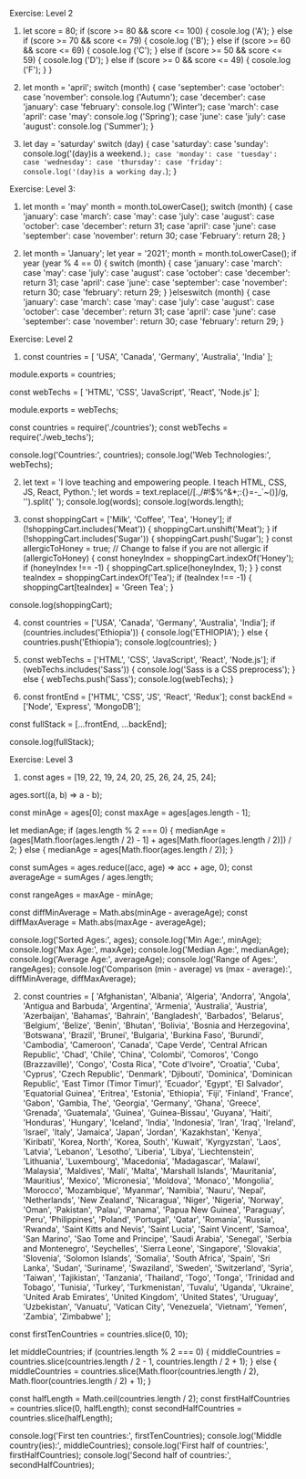 Exercise: Level 2
1. let score = 80;
    if (score >= 80 && score <= 100) {
        cosole.log ('A');
    } else if (score >= 70 && score <= 79) {
        cosole.log ('B');
    } else if (score >= 60 && score <= 69) {
       cosole.log ('C');
    } else if (score >= 50 && score <= 59) {
       cosole.log ('D');
    } else if (score >= 0 && score <= 49) {
      cosole.log ('F');
    } 
}

2. let month = 'april';
    switch (month) {
        case 'september':
        case 'october':
        case 'november':
            console.log ('Autumn');
        case 'december':
        case 'january':
        case 'february':
            console.log ('Winter');
        case 'march':
        case 'april':
        case 'may':
            console.log ('Spring');
        case 'june':
        case 'july':
        case 'august':
            console.log ('Summer');
   }

3. let day = 'saturday'
      switch (day) {
        case 'saturday':
        case 'sunday':
            console.log('(day)is a weekend.`);
        case 'monday':
        case 'tuesday':
        case 'wednesday':
        case 'thursday':
        case 'friday':
           console.log('(day)is a working day.`);
   }
   
Exercise: Level 3:
1. let month = 'may'
   month = month.toLowerCase();
    switch (month) {
        case 'january':
        case 'march':
        case 'may':
        case 'july':
        case 'august':
        case 'october':
        case 'december':
            return 31;
        case 'april':
        case 'june':
        case 'september':
        case 'november':
            return 30;
        case 'February':
            return 28;
    }

3. let month = 'January';
   let year = '2021';
   month = month.toLowerCase();
   if year (year % 4 == 0) {
    switch (month) {
        case 'january':
        case 'march':
        case 'may':
        case 'july':
        case 'august':
        case 'october':
        case 'december':
            return 31;
        case 'april':
        case 'june':
        case 'september':
        case 'november':
            return 30;
        case 'february':
            return 29;
    }
   }elseswitch (month) {
        case 'january':
        case 'march':
        case 'may':
        case 'july':
        case 'august':
        case 'october':
        case 'december':
            return 31;
        case 'april':
        case 'june':
        case 'september':
        case 'november':
            return 30;
        case 'february':
            return 29;
    }

Exercise: Level 2
1. const countries = [
	'USA', 'Canada', 'Germany', 'Australia', 'India'
];

module.exports = countries;

const webTechs = [
    'HTML', 'CSS', 'JavaScript', 'React', 'Node.js'
];

module.exports = webTechs;

const countries = require('./countries');
const webTechs = require('./web_techs');

console.log('Countries:', countries);
console.log('Web Technologies:', webTechs);

2. let text = 'I love teaching and empowering people. I teach HTML, CSS, JS, React, Python.';
let words = text.replace(/[.,\/#!$%\^&\*;:{}=\-_`~()]/g, '').split(' ');
console.log(words);
console.log(words.length);

3. const shoppingCart = ['Milk', 'Coffee', 'Tea', 'Honey'];
if (!shoppingCart.includes('Meat')) {
    shoppingCart.unshift('Meat');
}
if (!shoppingCart.includes('Sugar')) {
    shoppingCart.push('Sugar');
}
const allergicToHoney = true; // Change to false if you are not allergic
if (allergicToHoney) {
    const honeyIndex = shoppingCart.indexOf('Honey');
    if (honeyIndex !== -1) {
        shoppingCart.splice(honeyIndex, 1);
    }
}
const teaIndex = shoppingCart.indexOf('Tea');
if (teaIndex !== -1) {
    shoppingCart[teaIndex] = 'Green Tea';
}

console.log(shoppingCart);

4. const countries = ['USA', 'Canada', 'Germany', 'Australia', 'India'];
if (countries.includes('Ethiopia')) {
    console.log('ETHIOPIA');
} else {
    countries.push('Ethiopia');
    console.log(countries);
}

5. const webTechs = ['HTML', 'CSS', 'JavaScript', 'React', 'Node.js'];
if (webTechs.includes('Sass')) {
    console.log('Sass is a CSS preprocess');
} else {
    webTechs.push('Sass');
    console.log(webTechs);
}

6. const frontEnd = ['HTML', 'CSS', 'JS', 'React', 'Redux'];
const backEnd = ['Node', 'Express', 'MongoDB'];

const fullStack = [...frontEnd, ...backEnd];

console.log(fullStack);

Exercise: Level 3
1. const ages = [19, 22, 19, 24, 20, 25, 26, 24, 25, 24];

ages.sort((a, b) => a - b);

const minAge = ages[0];
const maxAge = ages[ages.length - 1];

let medianAge;
if (ages.length % 2 === 0) {
    medianAge = (ages[Math.floor(ages.length / 2) - 1] + ages[Math.floor(ages.length / 2)]) / 2;
} else {
    medianAge = ages[Math.floor(ages.length / 2)];
}

const sumAges = ages.reduce((acc, age) => acc + age, 0);
const averageAge = sumAges / ages.length;

const rangeAges = maxAge - minAge;

const diffMinAverage = Math.abs(minAge - averageAge);
const diffMaxAverage = Math.abs(maxAge - averageAge);

console.log('Sorted Ages:', ages);
console.log('Min Age:', minAge);
console.log('Max Age:', maxAge);
console.log('Median Age:', medianAge);
console.log('Average Age:', averageAge);
console.log('Range of Ages:', rangeAges);
console.log('Comparison (min - average) vs (max - average):', diffMinAverage, diffMaxAverage);

2. const countries = [
  'Afghanistan', 'Albania', 'Algeria', 'Andorra', 'Angola',
  'Antigua and Barbuda', 'Argentina', 'Armenia', 'Australia', 'Austria',
  'Azerbaijan', 'Bahamas', 'Bahrain', 'Bangladesh', 'Barbados', 'Belarus',
  'Belgium', 'Belize', 'Benin', 'Bhutan', 'Bolivia', 'Bosnia and Herzegovina',
  'Botswana', 'Brazil', 'Brunei', 'Bulgaria', 'Burkina Faso', 'Burundi',
  'Cambodia', 'Cameroon', 'Canada', 'Cape Verde', 'Central African Republic',
  'Chad', 'Chile', 'China', 'Colombi', 'Comoros', 'Congo (Brazzaville)',
  'Congo', 'Costa Rica', "Cote d'Ivoire", 'Croatia', 'Cuba', 'Cyprus',
  'Czech Republic', 'Denmark', 'Djibouti', 'Dominica', 'Dominican Republic',
  'East Timor (Timor Timur)', 'Ecuador', 'Egypt', 'El Salvador',
  'Equatorial Guinea', 'Eritrea', 'Estonia', 'Ethiopia', 'Fiji', 'Finland',
  'France', 'Gabon', 'Gambia, The', 'Georgia', 'Germany', 'Ghana', 'Greece',
  'Grenada', 'Guatemala', 'Guinea', 'Guinea-Bissau', 'Guyana', 'Haiti',
  'Honduras', 'Hungary', 'Iceland', 'India', 'Indonesia', 'Iran', 'Iraq',
  'Ireland', 'Israel', 'Italy', 'Jamaica', 'Japan', 'Jordan', 'Kazakhstan',
  'Kenya', 'Kiribati', 'Korea, North', 'Korea, South', 'Kuwait', 'Kyrgyzstan',
  'Laos', 'Latvia', 'Lebanon', 'Lesotho', 'Liberia', 'Libya', 'Liechtenstein',
  'Lithuania', 'Luxembourg', 'Macedonia', 'Madagascar', 'Malawi', 'Malaysia',
  'Maldives', 'Mali', 'Malta', 'Marshall Islands', 'Mauritania', 'Mauritius',
  'Mexico', 'Micronesia', 'Moldova', 'Monaco', 'Mongolia', 'Morocco',
  'Mozambique', 'Myanmar', 'Namibia', 'Nauru', 'Nepal', 'Netherlands',
  'New Zealand', 'Nicaragua', 'Niger', 'Nigeria', 'Norway', 'Oman', 'Pakistan',
  'Palau', 'Panama', 'Papua New Guinea', 'Paraguay', 'Peru', 'Philippines',
  'Poland', 'Portugal', 'Qatar', 'Romania', 'Russia', 'Rwanda',
  'Saint Kitts and Nevis', 'Saint Lucia', 'Saint Vincent', 'Samoa',
  'San Marino', 'Sao Tome and Principe', 'Saudi Arabia', 'Senegal',
  'Serbia and Montenegro', 'Seychelles', 'Sierra Leone', 'Singapore',
  'Slovakia', 'Slovenia', 'Solomon Islands', 'Somalia', 'South Africa',
  'Spain', 'Sri Lanka', 'Sudan', 'Suriname', 'Swaziland', 'Sweden',
  'Switzerland', 'Syria', 'Taiwan', 'Tajikistan', 'Tanzania', 'Thailand',
  'Togo', 'Tonga', 'Trinidad and Tobago', 'Tunisia', 'Turkey',
  'Turkmenistan', 'Tuvalu', 'Uganda', 'Ukraine', 'United Arab Emirates',
  'United Kingdom', 'United States', 'Uruguay', 'Uzbekistan', 'Vanuatu',
  'Vatican City', 'Venezuela', 'Vietnam', 'Yemen', 'Zambia', 'Zimbabwe'
];

const firstTenCountries = countries.slice(0, 10);

let middleCountries;
if (countries.length % 2 === 0) {
    middleCountries = countries.slice(countries.length / 2 - 1, countries.length / 2 + 1);
} else {
    middleCountries = countries.slice(Math.floor(countries.length / 2), Math.floor(countries.length / 2) + 1);
}

const halfLength = Math.ceil(countries.length / 2);
const firstHalfCountries = countries.slice(0, halfLength);
const secondHalfCountries = countries.slice(halfLength);

console.log('First ten countries:', firstTenCountries);
console.log('Middle country(ies):', middleCountries);
console.log('First half of countries:', firstHalfCountries);
console.log('Second half of countries:', secondHalfCountries);


